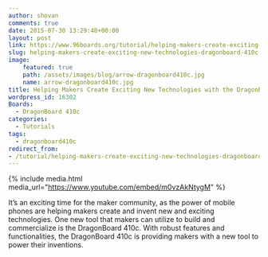 ```yaml
---
author: shovan
comments: true
date: 2015-07-30 13:29:48+00:00
layout: post
link: https://www.96boards.org/tutorial/helping-makers-create-exciting-new-technologies-dragonboard-410c/
slug: helping-makers-create-exciting-new-technologies-dragonboard-410c
image:
    featured: true
    path: /assets/images/blog/arrow-dragonboard410c.jpg
    name: arrow-dragonboard410c.jpg
title: Helping Makers Create Exciting New Technologies with the DragonBoard 410c
wordpress_id: 16302
Boards:
  - DragonBoard 410c
categories:
  - Tutorials
tags:
  - dragonboard410c
redirect_from:
- /tutorial/helping-makers-create-exciting-new-technologies-dragonboard-410c/
---
```

{% include media.html media_url="https://www.youtube.com/embed/m0vzAkNtygM" %}

It’s an exciting time for the maker community, as the power of mobile phones are helping makers create and invent new and exciting technologies. One new tool that makers can utilize to build and commercialize is the DragonBoard 410c. With robust features and functionalities, the DragonBoard 410c is providing makers with a new tool to power their inventions.
